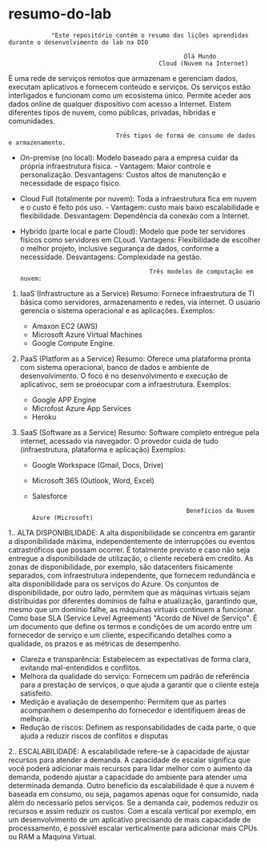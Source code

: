 # resumo-do-lab
                "Este repositório contém o resumo das lições aprendidas durante o desenvolvimento do lab na DIO

                                                     Olá Mundo
                                              Cloud (Nuvem na Internet)
É uma rede de serviços remotos que armazenam e gerenciam dados, executam aplicativos e fornecem conteúdo e serviços. 
Os serviços estão interligados e funcionam como um ecosistema único. Permite aceder aos dados online de qualquer dispositivo com acesso a Internet.
Eistem diferentes tipos de nuvem, como públicas, privadas, híbridas e comunidades. 

                                  Três tipos de forma de consumo de dados e armazenamento. 
* On-premise (no local): Modelo baseado para a empresa cuidar da própria infraestrutura física. - Vantagem: Maior controle e personalização. Desvantagens: Custos altos de manutenção e necessidade de espaço físico.
* Cloud Full (totalmente por nuvem): Toda a infraestrutura fica em nuvem e o custo é feito pós uso. - Vantagem: custo mais baixo escalabilidade e flexibilidade. Desvantagem: Dependência da conexão com a Internet. 
* Hybrido (parte local e parte Cloud): Modelo que pode ter servidores físicos como servidores em CLoud. Vantagens: Flexibilidade de escolher o melhor projeto, inclusive segurança de dados, conforme a necessidade. Desvantagens: Complexidade na gestão.

                                          Três modelos de computação em nuvem: 
1. IaaS (Infrastructure as a Service)
   Resumo: Fornece infraestrutura de TI básica como servidores, armazenamento e redes, via internet. O usúario gerencia o sistema operacional e as aplicações. 
   Exemplos:
   * Amaxon EC2 (AWS)
   * Microsoft Azure Virtual Machines
   * Google Compute Engine. 

2. PaaS (Platform as a Service)
   Resumo: Oferece uma plataforma pronta com sistema operacional, banco de dados e ambiente de desenvolvimento. O foco é no desenvolvimento e execução de aplicativoc, sem se proeocupar com a infraestrutura.
   Exemplos:
   * Google APP Engine
   * Microfost Azure App Services
   * Heroku
     
3. SaaS (Software as a Service)
    Resumo: Software completo entregue pela internet, acessado via navegador. O provedor cuida de tudo (infraestrutura, plataforma e aplicação)
    Exemplos:
    * Google Workspace (Gmail, Docs, Drive)
    * Microsoft 365 (Outlook, Word, Excel)
    * Salesforce
   
                                                     Benefícios da Nuvem Azure (Microsoft)
      
1.. ALTA DISPONIBILIDADE: A alta disponibilidade se concentra em garantir a disponibilidade máxima, independentemente de interrupções ou eventos catrastróficos que possam ocorrer. É totalmente previsto e caso não seja entregue a disponibilidade de utilização, o cliente receberá em credito.
As zonas de disponibilidade, por exemplo, são datacenters fisicamente separados, com infraestrutura independente, que fornecem redundância e alta disponibilidade para os serviços do Azure. Os conjuntos de disponibilidade, por outro lado, permitem que as máquinas virtuais sejam distribuídas por diferentes domínios de falha e atualização, garantindo que, mesmo que um domínio falhe, as máquinas virtuais continuem a funcionar.
Como base SLA (Service Level Agreement) "Acordo de Nível de Serviço". É um documento que define os termos e condições de um acordo entre um fornecedor de serviço e um cliente, especificando detalhes como a qualidade, os prazos e as métricas de desempenho.
* Clareza e transparência:
Estabelecem as expectativas de forma clara, evitando mal-entendidos e conflitos. 
* Melhora da qualidade do serviço:
Fornecem um padrão de referência para a prestação de serviços, o que ajuda a garantir que o cliente esteja satisfeito. 
* Medição e avaliação de desempenho:
Permitem que as partes acompanhem o desempenho do fornecedor e identifiquem áreas de melhoria. 
* Redução de riscos:
Definem as responsabilidades de cada parte, o que ajuda a reduzir riscos de conflitos e disputas


2.. ESCALABILIDADE: A escalabilidade refere-se à capacidade de ajustar recursos para atender a demanda. A capacidade de escalar significa que você poderá adicionar mais recursos para lidar melhor com o aumento da demanda, podendo ajustar a capacidade do ambiente para atender uma determinada demanda.
Outro benefício da escalabilidade é que a nuvem é baseada em consumo, ou seja, pagamos apenas oque for consumido, nada além do necessario pelos serviços. Se a demanda cair, podemos  reduzir os recursos e assim reduzir os custos.
Com a escala vertical por exemplo, em um desenvolvimento de um aplicativo precisando de mais capacidade de processamento, é possível escalar verticalmente para adicionar mais CPUs ou RAM a Maquina Virtual. 

 
